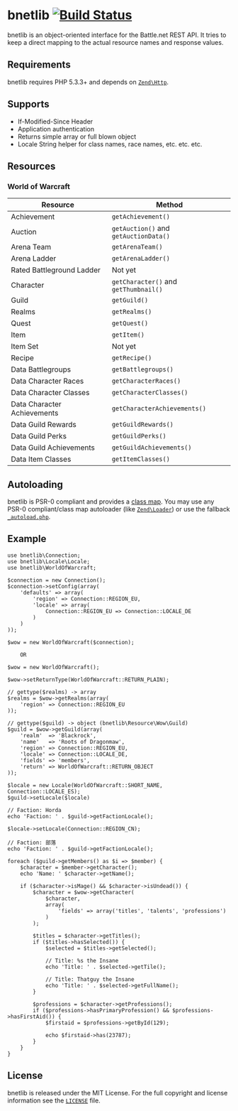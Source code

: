 bnetlib [![Build Status](https://secure.travis-ci.org/coss/bnetlib.png?branch=master)](http://travis-ci.org/coss/bnetlib)
=======

bnetlib is an object-oriented interface for the Battle.net REST API. It tries to keep a direct mapping to the actual resource names and response values.


Requirements
------------

bnetlib requires PHP 5.3.3+ and depends on [`Zend\Http`](https://github.com/zendframework/zf2/).


Supports
--------

* If-Modified-Since Header
* Application authentication
* Returns simple array or full blown object
* Locale String helper for class names, race names, etc. etc. etc.


Resources
---------

### World of Warcraft

| Resource                    | Method                                |
|-----------------------------|---------------------------------------|
| Achievement                 | `getAchievement()`                    |
| Auction                     | `getAuction()` and `getAuctionData()` |
| Arena Team                  | `getArenaTeam()`                      |
| Arena Ladder                | `getArenaLadder()`                    |
| Rated Battleground Ladder   | Not yet                               |
| Character                   | `getCharacter()` and `getThumbnail()` |
| Guild                       | `getGuild()`                          |
| Realms                      | `getRealms()`                         |
| Quest                       | `getQuest()`                          |
| Item                        | `getItem()`                           |
| Item Set                    | Not yet                               |
| Recipe                      | `getRecipe()`                         |
| Data Battlegroups           | `getBattlegroups()`                   |
| Data Character Races        | `getCharacterRaces()`                 |
| Data Character Classes      | `getCharacterClasses()`               |
| Data Character Achievements | `getCharacterAchievements()`          |
| Data Guild Rewards          | `getGuildRewards()`                   |
| Data Guild Perks            | `getGuildPerks()`                     |
| Data Guild Achievements     | `getGuildAchievements()`              |
| Data Item Classes           | `getItemClasses()`                    |


Autoloading
-----------

bnetlib is PSR-0 compliant and provides a [class map](https://github.com/coss/bnetlib/blob/master/src/bnetlib/_classmap.php). You may use any PSR-0 compliant/class map autoloader (like [`Zend\Loader`](https://github.com/zendframework/zf2/)) or use the fallback [`_autoload.php`](https://github.com/coss/bnetlib/blob/master/src/bnetlib/_autoload.php).


Example
-------

    use bnetlib\Connection;
    use bnetlib\Locale\Locale;
    use bnetlib\WorldOfWarcraft;

    $connection = new Connection();
    $connection->setConfig(array(
        'defaults' => array(
            'region' => Connection::REGION_EU,
            'locale' => array(
                Connection::REGION_EU => Connection::LOCALE_DE
            )
        )
    ));

    $wow = new WorldOfWarcraft($connection);

        OR

    $wow = new WorldOfWarcraft();

    $wow->setReturnType(WorldOfWarcraft::RETURN_PLAIN);

    // gettype($realms) -> array
    $realms = $wow->getRealms(array(
        'region' => Connection::REGION_EU
    ));

    // gettype($guild) -> object (bnetlib\Resource\Wow\Guild)
    $guild = $wow->getGuild(array(
        'realm'  => 'Blackrock',
        'name'   => 'Roots of Dragonmaw',
        'region' => Connection::REGION_EU,
        'locale' => Connection::LOCALE_DE,
        'fields' => 'members',
        'return' => WorldOfWarcraft::RETURN_OBJECT
    ));

    $locale = new Locale(WorldOfWarcraft::SHORT_NAME, Connection::LOCALE_ES);
    $guild->setLocale($locale)

    // Faction: Horda
    echo 'Faction: ' . $guild->getFactionLocale();

    $locale->setLocale(Connection::REGION_CN);

    // Faction: 部落
    echo 'Faction: ' . $guild->getFactionLocale();

    foreach ($guild->getMembers() as $i => $member) {
        $character = $member->getCharacter();
        echo 'Name: ' $character->getName();

        if ($character->isMage() && $character->isUndead()) {
            $character = $wow->getCharacter(
                $character,
                array(
                    'fields' => array('titles', 'talents', 'professions')
                )
            );

            $titles = $character->getTitles();
            if ($titles->hasSelected()) {
                $selected = $titles->getSelected();

                // Title: %s the Insane
                echo 'Title: ' . $selected->getTile();

                // Title: Thatguy the Insane
                echo 'Title: ' . $selected->getFullName();
            }

            $professions = $character->getProfessions();
            if ($professions->hasPrimaryProfession() && $professions->hasFirstAid()) {
                $firstaid = $professions->getById(129);

                echo $firstaid->has(23787);
            }
        }
    }


License
-------

bnetlib is released under the MIT License. For the full copyright and license information see the [`LICENSE`](https://github.com/coss/bnetlib/blob/master/LICENSE) file.